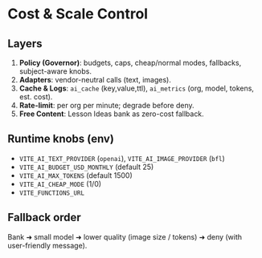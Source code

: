 # Cost & Scale Control

## Layers
1) **Policy (Governor)**: budgets, caps, cheap/normal modes, fallbacks, subject-aware knobs.
2) **Adapters**: vendor-neutral calls (text, images).
3) **Cache & Logs**: `ai_cache` (key,value,ttl), `ai_metrics` (org, model, tokens, est. cost).
4) **Rate-limit**: per org per minute; degrade before deny.
5) **Free Content**: Lesson Ideas bank as zero-cost fallback.

## Runtime knobs (env)
- `VITE_AI_TEXT_PROVIDER` (`openai`), `VITE_AI_IMAGE_PROVIDER` (`bfl`)
- `VITE_AI_BUDGET_USD_MONTHLY` (default 25)
- `VITE_AI_MAX_TOKENS` (default 1500)
- `VITE_AI_CHEAP_MODE` (1/0)
- `VITE_FUNCTIONS_URL`

## Fallback order
Bank ➜ small model ➜ lower quality (image size / tokens) ➜ deny (with user-friendly message).

